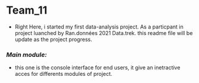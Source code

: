 # Team_11
* Right Here, i started my first data-analysis project. As a particpant in project luanched by Ran.données 2021 Data.trek. this readme file will be update as the project progress.

### *Main module:*
* this one is the console interface for end users, it give an inetractive acces for differents modules of project.
